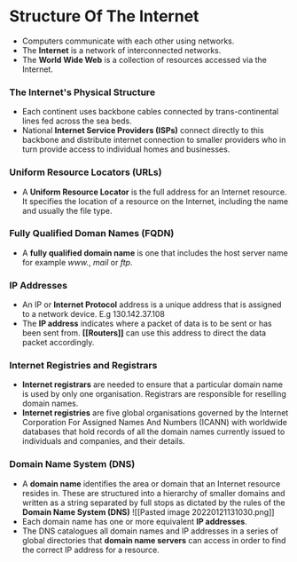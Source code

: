 # Structure Of The Internet
- Computers communicate with each other using networks.
- The **Internet** is a network of interconnected networks.
- The **World Wide Web** is a collection of resources accessed via the Internet.

### The Internet's Physical Structure
- Each continent uses backbone cables connected by trans-continental lines fed across the sea beds.
- National **Internet Service Providers (ISPs)** connect directly to this backbone and distribute internet connection to smaller providers who in turn provide access to individual homes and businesses.

### Uniform Resource Locators (URLs)
- A **Uniform Resource Locator** is the full address for an Internet resource. It specifies the location of a resource on the Internet, including the name and usually the file type.

### Fully Qualified Doman Names (FQDN)
- A **fully qualified domain name** is one that includes the host server name for example *www.*, *mail* or *ftp*.

### IP Addresses
- An IP or **Internet Protocol** address is a unique address that is assigned to a network device. E.g 130.142.37.108
- The **IP address** indicates where a packet of data is to be sent or has been sent from. **[[Routers]]** can use this address to direct the data packet accordingly.

### Internet Registries and Registrars
- **Internet registrars** are needed to ensure that a particular domain name is used by only one organisation. Registrars are responsible for reselling domain names.
- **Internet registries** are five global organisations governed by the Internet Corporation For Assigned Names And Numbers (ICANN) with worldwide databases that hold records of all the domain names currently issued to individuals and companies, and their details.

### Domain Name System (DNS)
- A **domain name** identifies the area or domain that an Internet resource resides in. These are structured into a hierarchy of smaller domains and written as a string separated by full stops as dictated by the rules of the **Domain Name System (DNS)**
![[Pasted image 20220121131030.png]]
- Each domain name has one or more equivalent **IP addresses**. 
- The DNS catalogues all domain names and IP addresses in a series of global directories that **domain name servers** can access in order to find the correct IP address for a resource.


